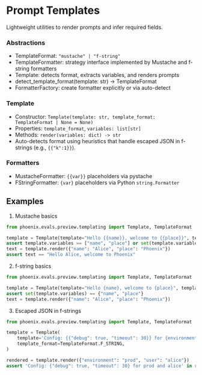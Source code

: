 # Prompt Templates

Lightweight utilities to render prompts and infer required fields.

### Abstractions
- TemplateFormat: `"mustache" | "f-string"`
- TemplateFormatter: strategy interface implemented by Mustache and f-string formatters
- Template: detects format, extracts variables, and renders prompts
- detect_template_format(template: str) -> TemplateFormat
- FormatterFactory: create formatter explicitly or via auto-detect

### Template
- Constructor: `Template(template: str, template_format: TemplateFormat | None = None)`
- Properties: `template_format`, `variables: list[str]`
- Methods: `render(variables: dict) -> str`
- Auto-detects format using heuristics that handle escaped JSON in f-strings (e.g., `{{"k":1}}`).

### Formatters
- MustacheFormatter: `{{var}}` placeholders via pystache
- FStringFormatter: `{var}` placeholders via Python `string.Formatter`

## Examples
1) Mustache basics
```python
from phoenix.evals.preview.templating import Template, TemplateFormat

template = Template(template="Hello {{name}}, welcome to {{place}}", template_format=TemplateFormat.MUSTACHE)
assert template.variables == ["name", "place"] or set(template.variables) == {"name", "place"}
text = template.render({"name": "Alice", "place": "Phoenix"})
assert text == "Hello Alice, welcome to Phoenix"
```

2) f-string basics
```python
from phoenix.evals.preview.templating import Template, TemplateFormat

template = Template(template="Hello {name}, welcome to {place}", template_format=TemplateFormat.F_STRING)
assert set(template.variables) == {"name", "place"}
text = template.render({"name": "Alice", "place": "Phoenix"})
```

3) Escaped JSON in f-strings
```python
from phoenix.evals.preview.templating import Template, TemplateFormat

template = Template(
    template='Config: {{"debug": true, "timeout": 30}} for {environment} and {user}',
    template_format=TemplateFormat.F_STRING,
)

rendered = template.render({"environment": "prod", "user": "alice"})
assert 'Config: {"debug": true, "timeout": 30} for prod and alice' in rendered
```

